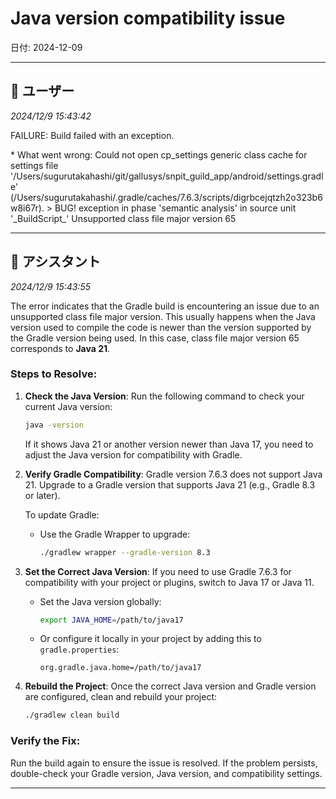# Java version compatibility issue

日付: 2024-12-09

---

## 👤 ユーザー
*2024/12/9 15:43:42*

FAILURE: Build failed with an exception.

\* What went wrong:
Could not open cp\_settings generic class cache for settings file '/Users/sugurutakahashi/git/gallusys/snpit\_guild\_app/android/settings.gradle' (/Users/sugurutakahashi/.gradle/caches/7.6.3/scripts/digrbcejqtzh2o323b6w8i67r).
&gt; BUG! exception in phase 'semantic analysis' in source unit '\_BuildScript\_' Unsupported class file major version 65

---

## 🤖 アシスタント
*2024/12/9 15:43:55*

The error indicates that the Gradle build is encountering an issue due to an unsupported class file major version. This usually happens when the Java version used to compile the code is newer than the version supported by the Gradle version being used. In this case, class file major version 65 corresponds to **Java 21**.

### Steps to Resolve:

1. **Check the Java Version**:
   Run the following command to check your current Java version:
   ```bash
   java -version
   ```
   If it shows Java 21 or another version newer than Java 17, you need to adjust the Java version for compatibility with Gradle.

2. **Verify Gradle Compatibility**:
   Gradle version 7.6.3 does not support Java 21. Upgrade to a Gradle version that supports Java 21 (e.g., Gradle 8.3 or later).

   To update Gradle:
   - Use the Gradle Wrapper to upgrade:
     ```bash
     ./gradlew wrapper --gradle-version 8.3
     ```

3. **Set the Correct Java Version**:
   If you need to use Gradle 7.6.3 for compatibility with your project or plugins, switch to Java 17 or Java 11.

   - Set the Java version globally:
     ```bash
     export JAVA_HOME=/path/to/java17
     ```
   - Or configure it locally in your project by adding this to `gradle.properties`:
     ```properties
     org.gradle.java.home=/path/to/java17
     ```

4. **Rebuild the Project**:
   Once the correct Java version and Gradle version are configured, clean and rebuild your project:
   ```bash
   ./gradlew clean build
   ```

### Verify the Fix:
Run the build again to ensure the issue is resolved. If the problem persists, double-check your Gradle version, Java version, and compatibility settings.

---
